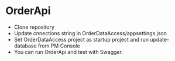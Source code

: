 # OrderApi
- Clone repository
- Update cnnections string in OrderDataAccess/appsettings.json
- Set OrderDataAccess project as startup project and run update-database from PM Console
- You can run OrderApi and test with Swagger.
